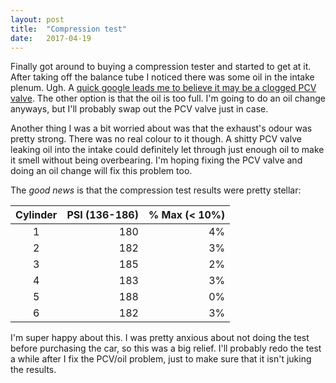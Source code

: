 ```yaml
---
layout: post
title:  "Compression test"
date:   2017-04-19
---
```


Finally got around to buying a compression tester and started to get at it.
After taking off the balance tube I noticed there was some oil in the intake
plenum. Ugh. A [quick google leads me to believe it may be a clogged PCV
valve](http://forums.nicoclub.com/found-oil-in-the-intake-plenum-any-ideas-t395206.html).
The other option is that the oil is too full. I'm going to do an oil change
anyways, but I'll probably swap out the PCV valve just in case.

Another thing I was a bit worried about was that the exhaust's odour was pretty
strong. There was no real colour to it though. A shitty PCV valve leaking oil
into the intake could definitely let through just enough oil to make it smell
without being overbearing. I'm hoping fixing the PCV valve and doing an oil
change will fix this problem too.

The *good news* is that the compression test results were pretty stellar:

| Cylinder | PSI (136-186)| % Max (< 10%) |
|:--------:|-------------:|--------------:|
|     1    |          180 |            4% |
|     2    |          182 |            3% |
|     3    |          185 |            2% |
|     4    |          183 |            3% |
|     5    |          188 |            0% |
|     6    |          182 |            3% |

I'm super happy about this. I was pretty anxious about not doing the test
before purchasing the car, so this was a big relief. I'll probably redo the
test a while after I fix the PCV/oil problem, just to make sure that it isn't
juking the results.
